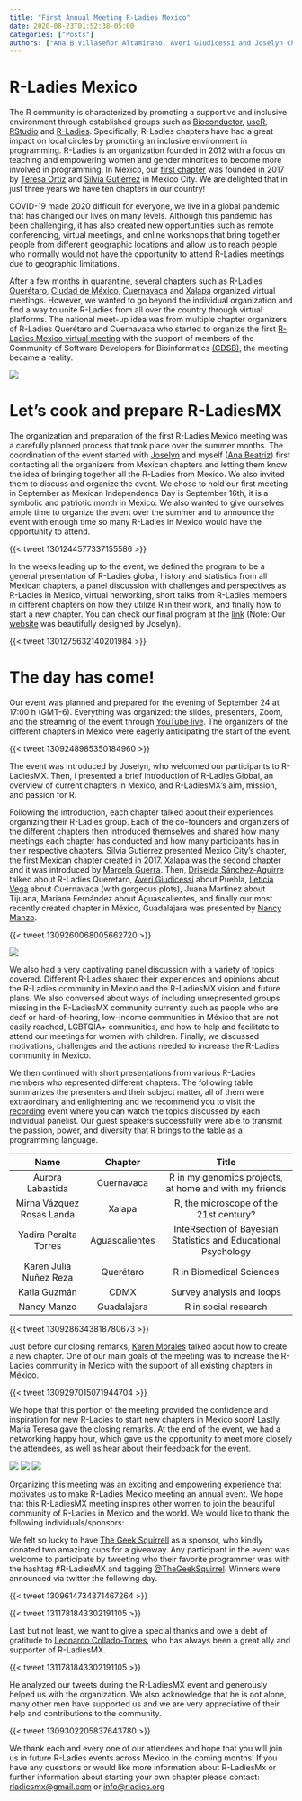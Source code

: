 ```yaml
---
title: "First Annual Meeting R-Ladies Mexico"
date: 2020-08-23T01:52:38-05:00
categories: ["Posts"]
authors: ["Ana B Villaseñor Altamirano, Averi Giudicessi and Joselyn Chávez"]
---
```


# R-Ladies Mexico 

The R community is characterized by promoting a supportive and inclusive environment through established groups such as [Bioconductor](https://www.bioconductor.org), [useR](https://user2021.r-project.org), [RStudio](https://rstudio.com) and [R-Ladies](https://rladies.org). Specifically, R-Ladies chapters have had a great impact on local circles by promoting an inclusive environment in programming. R-Ladies is an organization founded in 2012 with a focus on teaching and empowering women and gender minorities to become more involved in programming. In Mexico, our [first chapter](https://rladiesmx.netlify.app/en/author/r-ladies-cdmx/) was founded in 2017 by [Teresa Ortiz](https://rladiesmx.netlify.app/en/author/maria-teresa-ortiz-ma/) and [Silvia Gutiérrez](https://rladiesmx.netlify.app/en/author/silvia-gutierrez-de-la-torre/) in Mexico City. We are delighted that in just three years we have ten chapters in our country!  

COVID-19 made 2020 difficult for everyone, we live in a global pandemic that has changed our lives on many levels. Although this pandemic has been challenging, it has also created new opportunities such as remote conferencing, virtual meetings, and online workshops that bring together people from different geographic locations and allow us to reach people who normally would not have the opportunity to attend R-Ladies meetings due to geographic limitations. 

After a few months in quarantine, several chapters such as R-Ladies [Querétaro](https://rladiesmx.netlify.app/author/r-ladies-queretaro/), [Ciudad de México](https://rladiesmx.netlify.app/author/r-ladies-cdmx/), [Cuernavaca](https://rladiesmx.netlify.app/author/r-ladies-cuernavaca/) and [Xalapa](https://rladiesmx.netlify.app/author/r-ladies-xalapa/) organized virtual meetings. However, we wanted to go beyond the individual organization and find a way to unite R-Ladies from all over the country through virtual platforms. The national meet-up idea was from multiple chapter organizers of R-Ladies Querétaro and Cuernavaca who started to organize the first [R-Ladies Mexico virtual meeting](https://rladiesmx.netlify.app/en/talk/2020-08-23-meeting2020/) with the support of members of the Community of Software Developers for Bioinformatics [(CDSB)](https://comunidadbioinfo.github.io), the meeting became a reality. 

[<img src= "https://github.com/RladiesMX/rladiesmxsource/blob/master/assets/images/rmxallisonhorst.png?raw=true" /> ](https://github.com/allisonhorst/stats-illustrations)

# Let’s cook and  prepare R-LadiesMX

The organization and preparation of the first R-Ladies Mexico meeting was a carefully planned process that took place over the summer months. The coordination of the event started with [Joselyn](https://rladiesmx.netlify.app/en/author/joselyn-chavez/) and myself ([Ana Beatriz](https://rladiesmx.netlify.app/en/author/ana-beatriz-villasenor/)) first contacting all the organizers from Mexican chapters and letting them know the idea of bringing together all the R-Ladies from Mexico. We also invited them to discuss and organize the event. We chose to hold our first meeting in September as Mexican Independence Day is September 16th, it is a symbolic and patriotic month in Mexico. We also wanted to give ourselves ample time to organize the event over the summer and to announce the event with enough time so many R-Ladies in Mexico would have the opportunity to attend. 

{{< tweet 1301244577337155586 >}}


In the weeks leading up to the event, we defined the program to be a general presentation of R-Ladies global, history and statistics from all Mexican chapters, a panel discussion with challenges and perspectives as R-Ladies in Mexico, virtual networking, short talks from R-Ladies members in different chapters on how they utilize R in their work, and finally how to start a new chapter. You can check our final program at the [link](https://rladiesmx.netlify.app/en/talk/2020-08-23-meeting2020/) (Note: Our [website](https://rladiesmx.netlify.app/en) was beautifully designed by Joselyn).

{{< tweet 1301275632140201984 >}}


# The day has come!

Our event was planned and prepared for the evening of September 24 at 17:00 h (GMT-6). Everything was organized: the slides, presenters, Zoom, and the streaming of the event through [YouTube live](https://www.youtube.com/watch?v=Pa1AVNRj-uk). The organizers of the different chapters in México were eagerly anticipating the start of the event. 

{{< tweet 1309248985350184960 >}}


The event was introduced by Joselyn, who welcomed our participants to R-LadiesMX. Then, I presented a brief introduction of R-Ladies Global, an overview of current chapters in Mexico, and R-LadiesMX’s aim, mission, and passion for R. 

Following the introduction, each chapter talked about their experiences organizing their R-Ladies group. Each of the co-founders and organizers of the different chapters then introduced themselves and shared how many meetings each chapter has conducted and how many participants has in their respective chapters. Silvia Gutierrez presented Mexico City’s chapter, the first Mexican chapter created in 2017. Xalapa was the second chapter and it was introduced by [Marcela Guerra](https://rladiesmx.netlify.app/en/author/marcela-dolores-guerra-osorno/). Then, [Driselda Sánchez-Aguirre](https://rladiesmx.netlify.app/en/author/driselda-sanchez-aguirre/) talked about R-Ladies Queretaro, [Averi Giudicessi](https://rladiesmx.netlify.app/en/author/averi-giudicessi/) about Puebla, [Leticia Vega](https://rladiesmx.netlify.app/en/author/leticia-vega-alvarado-ph.d./) about Cuernavaca (with gorgeous plots), Juana Martinez about Tijuana, Mariana Fernández about Aguascalientes, and finally our most recently created chapter in México, Guadalajara was presented by [Nancy Manzo](https://rladiesmx.netlify.app/en/author/nancy-manzo/).  

{{< tweet 1309260068005662720 >}}

<img src= "https://github.com/RladiesMX/rladiesmxsource/blob/master/assets/images/rladiesMXmembers.png?raw=true" />

We also had a very captivating panel discussion with a variety of topics covered. Different R-Ladies shared their experiences and opinions about the R-Ladies community in Mexico and the R-LadiesMX vision and future plans. We also conversed about ways of including unrepresented groups missing in the R-LadiesMX community currently such as people who are deaf or hard-of-hearing, low-income communities in México that are not easily reached, LGBTQIA+ communities, and how to help and facilitate to attend our meetings for women with children. Finally, we discussed motivations, challenges and the actions needed to increase the R-Ladies community in Mexico.

We then continued with short presentations from various R-Ladies members who represented different chapters. The following table summarizes the presenters and their subject matter, all of them were extraordinary and enlightening and we recommend you to visit the [recording](https://www.youtube.com/watch?v=Pa1AVNRj-uk) event where you can watch the topics discussed by each individual panelist. Our guest speakers successfully were able to transmit the passion, power, and diversity that R brings to the table as a programming language.


|            Name           |     Chapter    |                              Title                             |
|:-------------------------:|:--------------:|:--------------------------------------------------------------:|
|     Aurora Labastida      |   Cuernavaca   |     R in my genomics projects, at home and with my friends     |
| Mirna Vázquez Rosas Landa |     Xalapa     |             R, the microscope of the 21st century?             |
|   Yadira Peralta Torres   | Aguascalientes | InteRsection of Bayesian Statistics and Educational Psychology |
|   Karen Julia Nuñez Reza  |    Querétaro   |                    R in Biomedical Sciences                    |
|        Katia Guzmán       |      CDMX      |                    Survey analysis and loops                   |
|        Nancy Manzo        |   Guadalajara  |                      R in social research                      |


{{< tweet 1309286343818780673 >}}


Just before our closing remarks, [Karen Morales](https://rladiesmx.netlify.app/en/author/karen-morales/) talked about how to create a new chapter. One of our main goals of the meeting was to increase the R-Ladies community in Mexico with the support of all existing chapters in México. 

{{< tweet 1309297015071944704 >}}


We hope that this portion of the meeting provided the confidence and inspiration for new R-Ladies to start new chapters in Mexico soon! Lastly, Maria Teresa gave the closing remarks. At the end of the event, we had a networking happy hour, which gave us the opportunity to meet more closely the attendees, as well as hear about their feedback for the event. 

<img src= "https://github.com/RladiesMX/rladiesmxsource/blob/master/assets/images/rladiesmx2020_1.png?raw=true" />

<img src= "https://github.com/RladiesMX/rladiesmxsource/blob/master/assets/images/rladiesmx2020_2.png?raw=true" />

<img src= "https://github.com/RladiesMX/rladiesmxsource/blob/master/assets/images/rladiesmx2020_3.png?raw=true" />

Organizing this meeting was an exciting and empowering experience that motivates us to make R-Ladies Mexico meeting an annual event. We hope that this R-LadiesMX meeting inspires other women to join the beautiful community of R-Ladies in Mexico and the world. 
We would like to thank the following individuals/sponsors: 

We felt so lucky to have [The Geek Squirrell](https://www.thegeeksquirrel.com/)  as a sponsor, who kindly donated two amazing cups for a giveaway. Any participant in the event was welcome to participate by tweeting who their favorite programmer was with the hashtag #R-LadiesMX and tagging [@TheGeekSquirrel](https://twitter.com/TheGeekSquirrel). Winners were announced via twitter the following day.
  
 {{< tweet 1309614734371467264 >}}
 
 {{< tweet 1311781843302191105 >}}


Last but not least, we want to give a special thanks and owe a debt of gratitude to [Leonardo Collado-Torres](http://lcolladotor.github.io), who has always been a great ally and supporter of R-LadiesMX.
 
{{< tweet 1311781843302191105 >}}

He analyzed our tweets during the R-LadiesMX event and generously helped us with the organization. We also acknowledge that he is not alone, many other men have supported us and we are very appreciative of their help and contributions to the community. 

{{< tweet 1309302205837643780 >}}

We thank each and every one of our attendees and hope that you will join us in future R-Ladies events across Mexico in the coming months! If you have any questions or would like more information about R-LadiesMx or further information about starting your own chapter please contact: rladiesmx@gmail.com or  info@rladies.org 

